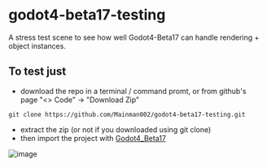# godot4-beta17-testing
A stress test scene to see how well Godot4-Beta17 can handle rendering + object instances.

## To test just 
* download the repo in a terminal / command promt, or from github's page "<> Code" -> "Download Zip"
```
git clone https://github.com/Mainman002/godot4-beta17-testing.git
```
* extract the zip (or not if you downloaded using git clone)
* then import the project with [Godot4_Beta17](https://downloads.tuxfamily.org/godotengine/4.0/beta17/)

![image](https://user-images.githubusercontent.com/11281480/216335760-86c53eb5-aa56-475e-9d43-987cf9299b9e.png)
